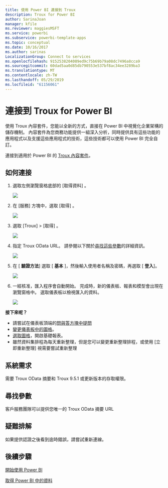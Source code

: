 ```yaml
---
title: 使用 Power BI 連接到 Troux
description: Troux for Power BI
author: SarinaJoan
manager: kfile
ms.reviewer: maggiesMSFT
ms.service: powerbi
ms.subservice: powerbi-template-apps
ms.topic: conceptual
ms.date: 10/16/2017
ms.author: sarinas
LocalizationGroup: Connect to services
ms.openlocfilehash: 9152538204089ed9c75b69b79a08dc7496a8cca9
ms.sourcegitcommit: 60dad5aa0d85db790553e537bf8ac34ee3289ba3
ms.translationtype: MT
ms.contentlocale: zh-TW
ms.lasthandoff: 05/29/2019
ms.locfileid: "61156061"
---
```

# <a name="connect-to-troux-for-power-bi"></a>連接到 Troux for Power BI
使用 Troux 內容套件，您能以全新的方式，直接在 Power BI 中視覺化企業架構的儲存機制。 內容套件為您商務功能提供一組深入分析，同時提供具有這些功能的應用程式以及支援這些應用程式的技術，這些技術都可以使用 Power BI 完全自訂。

連接到適用於 Power BI 的 [Troux 內容套件](https://app.powerbi.com/getdata/services/troux)。

## <a name="how-to-connect"></a>如何連接
1. 選取左側瀏覽窗格底部的 [取得資料]  。
   
   ![](media/service-connect-to-troux/getdata.png)
2. 在 [服務]  方塊中，選取 [取得]  。
   
   ![](media/service-connect-to-troux/services.png)
3. 選取 [Troux]  \> [取得]  。
   
   ![](media/service-connect-to-troux/troux.png)
4. 指定 Troux OData URL。 請參閱以下關於[尋找這些參數](#FindingParams)的詳細資訊。
   
   ![](media/service-connect-to-troux/params.png)
5. 在 [ **驗證方法**] 選取 [ **基本** ]，然後輸入使用者名稱及密碼，再選取 [ **登入**]。
   
    ![](media/service-connect-to-troux/creds.png)
6. 一經核准，匯入程序會自動開始。 完成時，新的儀表板、報表和模型會出現在瀏覽窗格中。 選取儀表板以檢視匯入的資料。
   
     ![](media/service-connect-to-troux/dashboard.png)

**接下來呢？**

* 請嘗試在儀表板頂端的[問與答方塊中提問](consumer/end-user-q-and-a.md)
* [變更儀表板中的圖格](service-dashboard-edit-tile.md)。
* [選取圖格](consumer/end-user-tiles.md)，開啟基礎報表。
* 雖然資料集排程為每天重新整理，但是您可以變更重新整理排程，或使用 [立即重新整理]  視需要嘗試重新整理

## <a name="system-requirements"></a>系統需求
需要 Troux OData 摘要和 Troux 9.5.1 或更新版本的存取權限。

<a name="FindingParams"></a>

## <a name="finding-parameters"></a>尋找參數
客戶服務團隊可以提供您唯一的 Troux OData 摘要 URL

## <a name="troubleshooting"></a>疑難排解
如果提供認證之後看到逾時錯誤，請嘗試重新連線。

## <a name="next-steps"></a>後續步驟
[開始使用 Power BI](service-get-started.md)

[取得 Power BI 中的資料](service-get-data.md)

